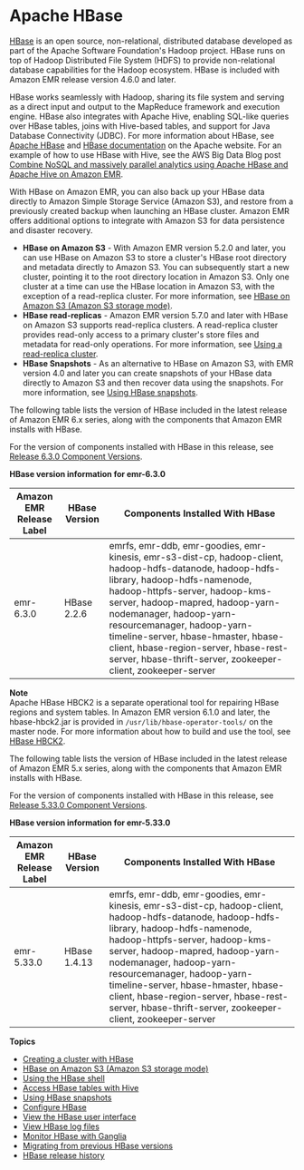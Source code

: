 # Apache HBase<a name="emr-hbase"></a>

[HBase](https://aws.amazon.com/elasticmapreduce/details/hbase/) is an open source, non\-relational, distributed database developed as part of the Apache Software Foundation's Hadoop project\. HBase runs on top of Hadoop Distributed File System \(HDFS\) to provide non\-relational database capabilities for the Hadoop ecosystem\. HBase is included with Amazon EMR release version 4\.6\.0 and later\.

HBase works seamlessly with Hadoop, sharing its file system and serving as a direct input and output to the MapReduce framework and execution engine\. HBase also integrates with Apache Hive, enabling SQL\-like queries over HBase tables, joins with Hive\-based tables, and support for Java Database Connectivity \(JDBC\)\. For more information about HBase, see [Apache HBase](https://hbase.apache.org/) and [HBase documentation](http://hbase.apache.org/book.html) on the Apache website\. For an example of how to use HBase with Hive, see the AWS Big Data Blog post [Combine NoSQL and massively parallel analytics using Apache HBase and Apache Hive on Amazon EMR](http://aws.amazon.com/blogs/big-data/combine-nosql-and-massively-parallel-analytics-using-apache-hbase-and-apache-hive-on-amazon-emr/)\.

With HBase on Amazon EMR, you can also back up your HBase data directly to Amazon Simple Storage Service \(Amazon S3\), and restore from a previously created backup when launching an HBase cluster\. Amazon EMR offers additional options to integrate with Amazon S3 for data persistence and disaster recovery\. 
+ **HBase on Amazon S3** \- With Amazon EMR version 5\.2\.0 and later, you can use HBase on Amazon S3 to store a cluster's HBase root directory and metadata directly to Amazon S3\. You can subsequently start a new cluster, pointing it to the root directory location in Amazon S3\. Only one cluster at a time can use the HBase location in Amazon S3, with the exception of a read\-replica cluster\. For more information, see [HBase on Amazon S3 \(Amazon S3 storage mode\)](emr-hbase-s3.md)\.
+ **HBase read\-replicas** \- Amazon EMR version 5\.7\.0 and later with HBase on Amazon S3 supports read\-replica clusters\. A read\-replica cluster provides read\-only access to a primary cluster's store files and metadata for read\-only operations\. For more information, see [Using a read\-replica cluster](emr-hbase-s3.md#emr-hbase-s3-read-replica)\.
+ **HBase Snapshots** \- As an alternative to HBase on Amazon S3, with EMR version 4\.0 and later you can create snapshots of your HBase data directly to Amazon S3 and then recover data using the snapshots\. For more information, see [Using HBase snapshots](emr-hbase-snapshot.md)\.

The following table lists the version of HBase included in the latest release of Amazon EMR 6\.x series, along with the components that Amazon EMR installs with HBase\.

For the version of components installed with HBase in this release, see [Release 6\.3\.0 Component Versions](emr-release-6x.md#emr-630-release)\.


**HBase version information for emr\-6\.3\.0**  

| Amazon EMR Release Label | HBase Version | Components Installed With HBase | 
| --- | --- | --- | 
| emr\-6\.3\.0 | HBase 2\.2\.6 | emrfs, emr\-ddb, emr\-goodies, emr\-kinesis, emr\-s3\-dist\-cp, hadoop\-client, hadoop\-hdfs\-datanode, hadoop\-hdfs\-library, hadoop\-hdfs\-namenode, hadoop\-httpfs\-server, hadoop\-kms\-server, hadoop\-mapred, hadoop\-yarn\-nodemanager, hadoop\-yarn\-resourcemanager, hadoop\-yarn\-timeline\-server, hbase\-hmaster, hbase\-client, hbase\-region\-server, hbase\-rest\-server, hbase\-thrift\-server, zookeeper\-client, zookeeper\-server | 

**Note**  
Apache HBase HBCK2 is a separate operational tool for repairing HBase regions and system tables\. In Amazon EMR version 6\.1\.0 and later, the hbase\-hbck2\.jar is provided in `/usr/lib/hbase-operator-tools/` on the master node\. For more information about how to build and use the tool, see [HBase HBCK2](https://github.com/apache/hbase-operator-tools/tree/master/hbase-hbck2)\. 

The following table lists the version of HBase included in the latest release of Amazon EMR 5\.x series, along with the components that Amazon EMR installs with HBase\.

For the version of components installed with HBase in this release, see [Release 5\.33\.0 Component Versions](emr-release-5x.md#emr-5330-release)\.


**HBase version information for emr\-5\.33\.0**  

| Amazon EMR Release Label | HBase Version | Components Installed With HBase | 
| --- | --- | --- | 
| emr\-5\.33\.0 | HBase 1\.4\.13 | emrfs, emr\-ddb, emr\-goodies, emr\-kinesis, emr\-s3\-dist\-cp, hadoop\-client, hadoop\-hdfs\-datanode, hadoop\-hdfs\-library, hadoop\-hdfs\-namenode, hadoop\-httpfs\-server, hadoop\-kms\-server, hadoop\-mapred, hadoop\-yarn\-nodemanager, hadoop\-yarn\-resourcemanager, hadoop\-yarn\-timeline\-server, hbase\-hmaster, hbase\-client, hbase\-region\-server, hbase\-rest\-server, hbase\-thrift\-server, zookeeper\-client, zookeeper\-server | 

**Topics**
+ [Creating a cluster with HBase](emr-hbase-create.md)
+ [HBase on Amazon S3 \(Amazon S3 storage mode\)](emr-hbase-s3.md)
+ [Using the HBase shell](emr-hbase-connect.md)
+ [Access HBase tables with Hive](emr-hbase-access-hive.md)
+ [Using HBase snapshots](emr-hbase-snapshot.md)
+ [Configure HBase](emr-hbase-configure.md)
+ [View the HBase user interface](hbase-web-ui.md)
+ [View HBase log files](emr-hbase-log-files.md)
+ [Monitor HBase with Ganglia](emr-hbase-ganglia.md)
+ [Migrating from previous HBase versions](emr-hbase-migrate.md)
+ [HBase release history](HBase-release-history.md)